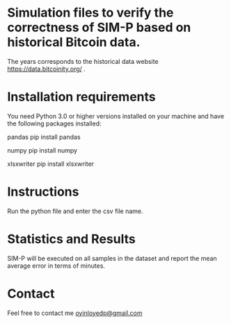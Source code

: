 # Simulation files to verify the correctness of SIM-P based on historical Bitcoin data.

The years corresponds to the historical data website https://data.bitcoinity.org/ .

# Installation requirements
You need Python 3.0 or higher versions installed on your machine and have the following packages installed:

pandas pip install pandas

numpy pip install numpy

xlsxwriter pip install xlsxwriter

# Instructions
Run the python file and enter the csv file name.

# Statistics and Results
SIM-P will be executed on all samples in the dataset and report the mean average error in terms of minutes.

# Contact
Feel free to contact me oyinloyedp@gmail.com
